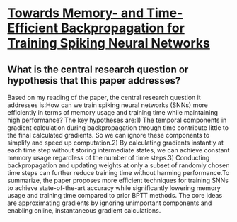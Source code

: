 # [Towards Memory- and Time-Efficient Backpropagation for Training Spiking   Neural Networks](https://arxiv.org/abs/2302.14311)

## What is the central research question or hypothesis that this paper addresses?

Based on my reading of the paper, the central research question it addresses is:How can we train spiking neural networks (SNNs) more efficiently in terms of memory usage and training time while maintaining high performance? The key hypotheses are:1) The temporal components in gradient calculation during backpropagation through time contribute little to the final calculated gradients. So we can ignore these components to simplify and speed up computation.2) By calculating gradients instantly at each time step without storing intermediate states, we can achieve constant memory usage regardless of the number of time steps.3) Conducting backpropagation and updating weights at only a subset of randomly chosen time steps can further reduce training time without harming performance.To summarize, the paper proposes more efficient techniques for training SNNs to achieve state-of-the-art accuracy while significantly lowering memory usage and training time compared to prior BPTT methods. The core ideas are approximating gradients by ignoring unimportant components and enabling online, instantaneous gradient calculations.
